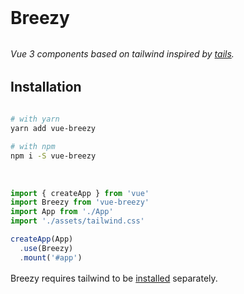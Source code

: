 # Breezy

_Vue 3 components based on tailwind inspired by [tails](https://devdojo.com/tailwindcss/components)._

## Installation

```bash
# with yarn
yarn add vue-breezy

# with npm
npm i -S vue-breezy
```

<br />

```js
import { createApp } from 'vue'
import Breezy from 'vue-breezy'
import App from './App'
import './assets/tailwind.css'

createApp(App)
  .use(Breezy)
  .mount('#app')
```

Breezy requires tailwind to be [installed](https://tailwindcss.com/docs/installation) separately.

<style>
.content {
margin: 0 auto;
margin-top: 2rem;
padding: 0.025rem 2.5rem 2rem;
max-width: 100%;
}
header {
z-index: 999;
}
h1,
h2,
h3 {
margin: 2rem 0;
}
p {
margin-top: 1rem;
}
.language-html {
max-height: 40vh;
}
</style>
